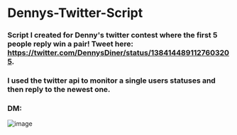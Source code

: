 # Dennys-Twitter-Script
### Script I created for Denny's twitter contest where the first 5 people reply win a pair! Tweet here: https://twitter.com/DennysDiner/status/1384144891127603205. 

### I used the twitter api to monitor a single users statuses and then reply to the newest one. 

### DM: 
![image](https://user-images.githubusercontent.com/113065654/212283985-0ab53b96-016d-415d-b80b-7cbc61e46fc7.png)


